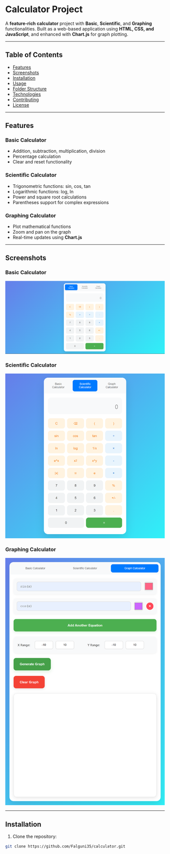 # Calculator Project

A **feature-rich calculator** project with **Basic**, **Scientific**, and **Graphing** functionalities. Built as a web-based application using **HTML, CSS, and JavaScript**, and enhanced with **Chart.js** for graph plotting.

---

## Table of Contents
- [Features](#features)
- [Screenshots](#screenshots)
- [Installation](#installation)
- [Usage](#usage)
- [Folder Structure](#folder-structure)
- [Technologies](#technologies)
- [Contributing](#contributing)
- [License](#license)

---

## Features

### Basic Calculator
- Addition, subtraction, multiplication, division
- Percentage calculation
- Clear and reset functionality

### Scientific Calculator
- Trigonometric functions: sin, cos, tan
- Logarithmic functions: log, ln
- Power and square root calculations
- Parentheses support for complex expressions

### Graphing Calculator
- Plot mathematical functions
- Zoom and pan on the graph
- Real-time updates using **Chart.js**

---

## Screenshots

### Basic Calculator
![Basic Calculator](screenshots/basic.png)

### Scientific Calculator
![Scientific Calculator](screenshots/scientific.png)

### Graphing Calculator
![Graphing Calculator](screenshots/graph.png)

---

## Installation

1. Clone the repository:
```bash
git clone https://github.com/Falguni35/calculator.git
